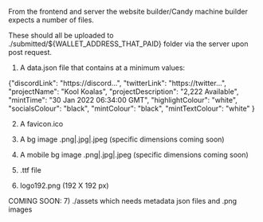From the frontend and server the website builder/Candy machine builder
expects a number of files. 

These should all be uploaded to ./submitted/${WALLET_ADDRESS_THAT_PAID} folder via the server upon post request.

1) A data.json file that contains at a minimum values:

{"discordLink":  "https://discord...",
"twitterLink": "https://twitter...", 
"projectName": "Kool Koalas", 
"projectDescription": "2,222 Available", 
"mintTime": "30 Jan 2022 06:34:00 GMT", 
"highlightColour": "white", 
"socialsColour": "black", 
"mintColour": "black", 
"mintTextColour": "white"
}

2) A favicon.ico 

3) A bg image .png|.jpg|.jpeg (specific dimensions coming soon)

4) A mobile bg image  .png|.jpg|.jpeg (specific dimensions coming soon)

5) .ttf file

6) logo192.png (192 X 192 px)

COMING SOON:
7) ./assets which needs metadata json files and .png images